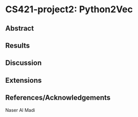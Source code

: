 # CS421-project2: Python2Vec

## Abstract ##


## Results ##


## Discussion ##


## Extensions ##


## References/Acknowledgements ##
<p>Naser Al Madi</p>
